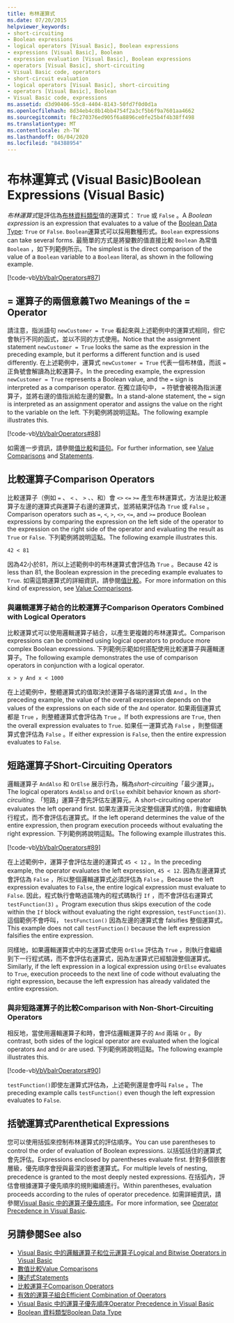 ```yaml
---
title: 布林運算式
ms.date: 07/20/2015
helpviewer_keywords:
- short-circuiting
- Boolean expressions
- logical operators [Visual Basic], Boolean expressions
- expressions [Visual Basic], Boolean
- expression evaluation [Visual Basic], Boolean expressions
- operators [Visual Basic], short-circuiting
- Visual Basic code, operators
- short-circuit evaluation
- logical operators [Visual Basic], short-circuiting
- operators [Visual Basic], Boolean
- Visual Basic code, expressions
ms.assetid: d3d90406-55c8-4404-8143-50fd7f0d0d1a
ms.openlocfilehash: 8d34eb4c8b14bb4754f2a3cf5b6f9a7601aa4662
ms.sourcegitcommit: f8c270376ed905f6a8896ce0fe25b4f4b38ff498
ms.translationtype: MT
ms.contentlocale: zh-TW
ms.lasthandoff: 06/04/2020
ms.locfileid: "84388954"
---
```

# <a name="boolean-expressions-visual-basic"></a><span data-ttu-id="d88f3-102">布林運算式 (Visual Basic)</span><span class="sxs-lookup"><span data-stu-id="d88f3-102">Boolean Expressions (Visual Basic)</span></span>
<span data-ttu-id="d88f3-103">*布林運算式*是評估為[布林資料類型](../../../language-reference/data-types/boolean-data-type.md)值的運算式： `True` 或 `False` 。</span><span class="sxs-lookup"><span data-stu-id="d88f3-103">A *Boolean expression* is an expression that evaluates to a value of the [Boolean Data Type](../../../language-reference/data-types/boolean-data-type.md): `True` or `False`.</span></span> <span data-ttu-id="d88f3-104">`Boolean`運算式可以採用數種形式。</span><span class="sxs-lookup"><span data-stu-id="d88f3-104">`Boolean` expressions can take several forms.</span></span> <span data-ttu-id="d88f3-105">最簡單的方式是將變數的值直接比較 `Boolean` 為常值 `Boolean` ，如下列範例所示。</span><span class="sxs-lookup"><span data-stu-id="d88f3-105">The simplest is the direct comparison of the value of a `Boolean` variable to a `Boolean` literal, as shown in the following example.</span></span>  
  
 [!code-vb[VbVbalrOperators#87](~/samples/snippets/visualbasic/VS_Snippets_VBCSharp/VbVbalrOperators/VB/Class1.vb#87)]  
  
## <a name="two-meanings-of-the--operator"></a><span data-ttu-id="d88f3-106">= 運算子的兩個意義</span><span class="sxs-lookup"><span data-stu-id="d88f3-106">Two Meanings of the = Operator</span></span>  
 <span data-ttu-id="d88f3-107">請注意，指派語句 `newCustomer = True` 看起來與上述範例中的運算式相同，但它會執行不同的函式，並以不同的方式使用。</span><span class="sxs-lookup"><span data-stu-id="d88f3-107">Notice that the assignment statement `newCustomer = True` looks the same as the expression in the preceding example, but it performs a different function and is used differently.</span></span> <span data-ttu-id="d88f3-108">在上述範例中，運算式 `newCustomer = True` 代表一個布林值，而該 `=` 正負號會解讀為比較運算子。</span><span class="sxs-lookup"><span data-stu-id="d88f3-108">In the preceding example, the expression `newCustomer = True` represents a Boolean value, and the `=` sign is interpreted as a comparison operator.</span></span> <span data-ttu-id="d88f3-109">在獨立語句中， `=` 符號會被視為指派運算子，並將右邊的值指派給左邊的變數。</span><span class="sxs-lookup"><span data-stu-id="d88f3-109">In a stand-alone statement, the `=` sign is interpreted as an assignment operator and assigns the value on the right to the variable on the left.</span></span> <span data-ttu-id="d88f3-110">下列範例將說明這點。</span><span class="sxs-lookup"><span data-stu-id="d88f3-110">The following example illustrates this.</span></span>  
  
 [!code-vb[VbVbalrOperators#88](~/samples/snippets/visualbasic/VS_Snippets_VBCSharp/VbVbalrOperators/VB/Class1.vb#88)]  
  
 <span data-ttu-id="d88f3-111">如需進一步資訊，請參閱[值比較](value-comparisons.md)和[語句](../../../language-reference/statements/index.md)。</span><span class="sxs-lookup"><span data-stu-id="d88f3-111">For further information, see [Value Comparisons](value-comparisons.md) and [Statements](../../../language-reference/statements/index.md).</span></span>  
  
## <a name="comparison-operators"></a><span data-ttu-id="d88f3-112">比較運算子</span><span class="sxs-lookup"><span data-stu-id="d88f3-112">Comparison Operators</span></span>  
 <span data-ttu-id="d88f3-113">比較運算子（例如 `=` 、 `<` 、 `>` 、、和）會 `<>` `<=` `>=` 產生布林運算式，方法是比較運算子左邊的運算式與運算子右邊的運算式，並將結果評估為 `True` 或 `False` 。</span><span class="sxs-lookup"><span data-stu-id="d88f3-113">Comparison operators such as `=`, `<`, `>`, `<>`, `<=`, and `>=` produce Boolean expressions by comparing the expression on the left side of the operator to the expression on the right side of the operator and evaluating the result as `True` or `False`.</span></span> <span data-ttu-id="d88f3-114">下列範例將說明這點。</span><span class="sxs-lookup"><span data-stu-id="d88f3-114">The following example illustrates this.</span></span>  
  
 `42 < 81`  
  
 <span data-ttu-id="d88f3-115">因為42小於81，所以上述範例中的布林運算式會評估為 `True` 。</span><span class="sxs-lookup"><span data-stu-id="d88f3-115">Because 42 is less than 81, the Boolean expression in the preceding example evaluates to `True`.</span></span> <span data-ttu-id="d88f3-116">如需這類運算式的詳細資訊，請參閱[值比較](value-comparisons.md)。</span><span class="sxs-lookup"><span data-stu-id="d88f3-116">For more information on this kind of expression, see [Value Comparisons](value-comparisons.md).</span></span>  
  
### <a name="comparison-operators-combined-with-logical-operators"></a><span data-ttu-id="d88f3-117">與邏輯運算子結合的比較運算子</span><span class="sxs-lookup"><span data-stu-id="d88f3-117">Comparison Operators Combined with Logical Operators</span></span>  
 <span data-ttu-id="d88f3-118">比較運算式可以使用邏輯運算子結合，以產生更複雜的布林運算式。</span><span class="sxs-lookup"><span data-stu-id="d88f3-118">Comparison expressions can be combined using logical operators to produce more complex Boolean expressions.</span></span> <span data-ttu-id="d88f3-119">下列範例示範如何搭配使用比較運算子與邏輯運算子。</span><span class="sxs-lookup"><span data-stu-id="d88f3-119">The following example demonstrates the use of comparison operators in conjunction with a logical operator.</span></span>  
  
 `x > y And x < 1000`  
  
 <span data-ttu-id="d88f3-120">在上述範例中，整體運算式的值取決於運算子各端的運算式值 `And` 。</span><span class="sxs-lookup"><span data-stu-id="d88f3-120">In the preceding example, the value of the overall expression depends on the values of the expressions on each side of the `And` operator.</span></span> <span data-ttu-id="d88f3-121">如果兩個運算式都是 `True` ，則整體運算式會評估為 `True` 。</span><span class="sxs-lookup"><span data-stu-id="d88f3-121">If both expressions are `True`, then the overall expression evaluates to `True`.</span></span> <span data-ttu-id="d88f3-122">如果任一運算式為 `False` ，則整個運算式會評估為 `False` 。</span><span class="sxs-lookup"><span data-stu-id="d88f3-122">If either expression is `False`, then the entire expression evaluates to `False`.</span></span>  
  
## <a name="short-circuiting-operators"></a><span data-ttu-id="d88f3-123">短路運算子</span><span class="sxs-lookup"><span data-stu-id="d88f3-123">Short-Circuiting Operators</span></span>  
 <span data-ttu-id="d88f3-124">邏輯運算子 `AndAlso` 和 `OrElse` 展示行為，稱為*short-circuiting*「最少運算」。</span><span class="sxs-lookup"><span data-stu-id="d88f3-124">The logical operators `AndAlso` and `OrElse` exhibit behavior known as *short-circuiting*.</span></span> <span data-ttu-id="d88f3-125">「短路」運算子會先評估左運算元。</span><span class="sxs-lookup"><span data-stu-id="d88f3-125">A short-circuiting operator evaluates the left operand first.</span></span> <span data-ttu-id="d88f3-126">如果左運算元決定整個運算式的值，則會繼續執行程式，而不會評估右運算式。</span><span class="sxs-lookup"><span data-stu-id="d88f3-126">If the left operand determines the value of the entire expression, then program execution proceeds without evaluating the right expression.</span></span> <span data-ttu-id="d88f3-127">下列範例將說明這點。</span><span class="sxs-lookup"><span data-stu-id="d88f3-127">The following example illustrates this.</span></span>  
  
 [!code-vb[VbVbalrOperators#89](~/samples/snippets/visualbasic/VS_Snippets_VBCSharp/VbVbalrOperators/VB/Class1.vb#89)]  
  
 <span data-ttu-id="d88f3-128">在上述範例中，運算子會評估左邊的運算式 `45 < 12` 。</span><span class="sxs-lookup"><span data-stu-id="d88f3-128">In the preceding example, the operator evaluates the left expression, `45 < 12`.</span></span> <span data-ttu-id="d88f3-129">因為左邊運算式會評估為 `False` ，所以整個邏輯運算式必須評估為 `False` 。</span><span class="sxs-lookup"><span data-stu-id="d88f3-129">Because the left expression evaluates to `False`, the entire logical expression must evaluate to `False`.</span></span> <span data-ttu-id="d88f3-130">因此，程式執行會略過區塊內的程式碼執行 `If` ，而不會評估右運算式 `testFunction(3)` 。</span><span class="sxs-lookup"><span data-stu-id="d88f3-130">Program execution thus skips execution of the code within the `If` block without evaluating the right expression, `testFunction(3)`.</span></span> <span data-ttu-id="d88f3-131">這個範例不會呼叫， `testFunction()` 因為左邊的運算式會 falsifies 整個運算式。</span><span class="sxs-lookup"><span data-stu-id="d88f3-131">This example does not call `testFunction()` because the left expression falsifies the entire expression.</span></span>  
  
 <span data-ttu-id="d88f3-132">同樣地，如果邏輯運算式中的左運算式使用 `OrElse` 評估為 `True` ，則執行會繼續到下一行程式碼，而不會評估右運算式，因為左運算式已經驗證整個運算式。</span><span class="sxs-lookup"><span data-stu-id="d88f3-132">Similarly, if the left expression in a logical expression using `OrElse` evaluates to `True`, execution proceeds to the next line of code without evaluating the right expression, because the left expression has already validated the entire expression.</span></span>  
  
### <a name="comparison-with-non-short-circuiting-operators"></a><span data-ttu-id="d88f3-133">與非短路運算子的比較</span><span class="sxs-lookup"><span data-stu-id="d88f3-133">Comparison with Non-Short-Circuiting Operators</span></span>  
 <span data-ttu-id="d88f3-134">相反地，當使用邏輯運算子和時，會評估邏輯運算子的 `And` 兩端 `Or` 。</span><span class="sxs-lookup"><span data-stu-id="d88f3-134">By contrast, both sides of the logical operator are evaluated when the logical operators `And` and `Or` are used.</span></span> <span data-ttu-id="d88f3-135">下列範例將說明這點。</span><span class="sxs-lookup"><span data-stu-id="d88f3-135">The following example illustrates this.</span></span>  
  
 [!code-vb[VbVbalrOperators#90](~/samples/snippets/visualbasic/VS_Snippets_VBCSharp/VbVbalrOperators/VB/Class1.vb#90)]  
  
 <span data-ttu-id="d88f3-136">`testFunction()`即使左運算式評估為，上述範例還是會呼叫 `False` 。</span><span class="sxs-lookup"><span data-stu-id="d88f3-136">The preceding example calls `testFunction()` even though the left expression evaluates to `False`.</span></span>  
  
## <a name="parenthetical-expressions"></a><span data-ttu-id="d88f3-137">括號運算式</span><span class="sxs-lookup"><span data-stu-id="d88f3-137">Parenthetical Expressions</span></span>  
 <span data-ttu-id="d88f3-138">您可以使用括弧來控制布林運算式的評估順序。</span><span class="sxs-lookup"><span data-stu-id="d88f3-138">You can use parentheses to control the order of evaluation of Boolean expressions.</span></span> <span data-ttu-id="d88f3-139">以括弧括住的運算式會先評估。</span><span class="sxs-lookup"><span data-stu-id="d88f3-139">Expressions enclosed by parentheses evaluate first.</span></span> <span data-ttu-id="d88f3-140">針對多個嵌套層級，優先順序會授與最深的嵌套運算式。</span><span class="sxs-lookup"><span data-stu-id="d88f3-140">For multiple levels of nesting, precedence is granted to the most deeply nested expressions.</span></span> <span data-ttu-id="d88f3-141">在括弧內，評估會根據運算子優先順序的規則繼續進行。</span><span class="sxs-lookup"><span data-stu-id="d88f3-141">Within parentheses, evaluation proceeds according to the rules of operator precedence.</span></span> <span data-ttu-id="d88f3-142">如需詳細資訊，請參閱[Visual Basic 中的運算子優先順序](../../../language-reference/operators/operator-precedence.md)。</span><span class="sxs-lookup"><span data-stu-id="d88f3-142">For more information, see [Operator Precedence in Visual Basic](../../../language-reference/operators/operator-precedence.md).</span></span>  
  
## <a name="see-also"></a><span data-ttu-id="d88f3-143">另請參閱</span><span class="sxs-lookup"><span data-stu-id="d88f3-143">See also</span></span>

- [<span data-ttu-id="d88f3-144">Visual Basic 中的邏輯運算子和位元運算子</span><span class="sxs-lookup"><span data-stu-id="d88f3-144">Logical and Bitwise Operators in Visual Basic</span></span>](logical-and-bitwise-operators.md)
- [<span data-ttu-id="d88f3-145">數值比較</span><span class="sxs-lookup"><span data-stu-id="d88f3-145">Value Comparisons</span></span>](value-comparisons.md)
- [<span data-ttu-id="d88f3-146">陳述式</span><span class="sxs-lookup"><span data-stu-id="d88f3-146">Statements</span></span>](../statements.md)
- [<span data-ttu-id="d88f3-147">比較運算子</span><span class="sxs-lookup"><span data-stu-id="d88f3-147">Comparison Operators</span></span>](../../../language-reference/operators/comparison-operators.md)
- [<span data-ttu-id="d88f3-148">有效的運算子組合</span><span class="sxs-lookup"><span data-stu-id="d88f3-148">Efficient Combination of Operators</span></span>](efficient-combination-of-operators.md)
- [<span data-ttu-id="d88f3-149">Visual Basic 中的運算子優先順序</span><span class="sxs-lookup"><span data-stu-id="d88f3-149">Operator Precedence in Visual Basic</span></span>](../../../language-reference/operators/operator-precedence.md)
- [<span data-ttu-id="d88f3-150">Boolean 資料類型</span><span class="sxs-lookup"><span data-stu-id="d88f3-150">Boolean Data Type</span></span>](../../../language-reference/data-types/boolean-data-type.md)

